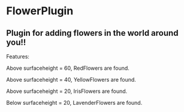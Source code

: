 # FlowerPlugin

## Plugin for adding flowers in the world around you!!

Features:

Above surfaceheight = 60, RedFlowers are found.

Above surfaceheight = 40, YellowFlowers are found.

Above surfaceheight = 20, IrisFlowers are found.

Below surfaceheight = 20, LavenderFlowers are found.
